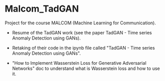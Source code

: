 # Malcom_TadGAN

Project for the course MALCOM (Machine Learning for Communication).

- Resume of the TadGAN work (see the paper TadGAN - Time series Anomaly Detection using GANs).

- Retaking of their code in the ipynb file called "TadGAN - Time series Anomaly Detection using GANs".

- "How to Implement Wasserstein Loss for Generative Adversarial Networks" doc to understand what is Wasserstein loss and how to use it. 
